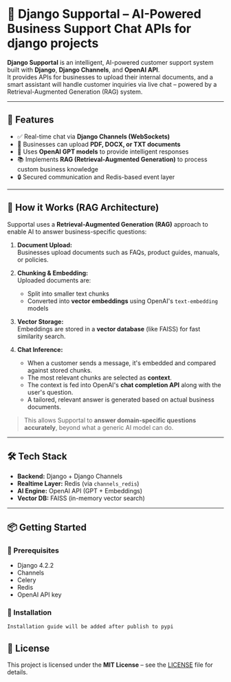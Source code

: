 # 🧠 Django Supportal – AI-Powered Business Support Chat APIs for django projects

**Django Supportal** is an intelligent, AI-powered customer support system built with **Django**, **Django Channels**, and **OpenAI API**.  
It provides APIs for businesses to upload their internal documents, and a smart assistant will handle customer inquiries via live chat – powered by a Retrieval-Augmented Generation (RAG) system.

---

## 🚀 Features

- ✅ Real-time chat via **Django Channels (WebSockets)**
- 📎 Businesses can upload **PDF, DOCX, or TXT documents**
- 🤖 Uses **OpenAI GPT models** to provide intelligent responses
- 📚 Implements **RAG (Retrieval-Augmented Generation)** to process custom business knowledge
- 🔒 Secured communication and Redis-based event layer

---

## 🧠 How it Works (RAG Architecture)

Supportal uses a **Retrieval-Augmented Generation (RAG)** approach to enable AI to answer business-specific questions:

1. **Document Upload:**  
   Businesses upload documents such as FAQs, product guides, manuals, or policies.

2. **Chunking & Embedding:**  
   Uploaded documents are:
   - Split into smaller text chunks
   - Converted into **vector embeddings** using OpenAI's `text-embedding` models

3. **Vector Storage:**  
   Embeddings are stored in a **vector database** (like FAISS) for fast similarity search.

4. **Chat Inference:**
   - When a customer sends a message, it's embedded and compared against stored chunks.
   - The most relevant chunks are selected as **context**.
   - The context is fed into OpenAI's **chat completion API** along with the user's question.
   - A tailored, relevant answer is generated based on actual business documents.

> This allows Supportal to **answer domain-specific questions accurately**, beyond what a generic AI model can do.

---

## 🛠️ Tech Stack

- **Backend:** Django + Django Channels
- **Realtime Layer:** Redis (via `channels_redis`)
- **AI Engine:** OpenAI API (GPT + Embeddings)
- **Vector DB:** FAISS (in-memory vector search)

---

## 📦 Getting Started

### 🔧 Prerequisites

- Django 4.2.2
- Channels
- Celery
- Redis
- OpenAI API key

### 🧪 Installation

```bash
Installation guide will be added after publish to pypi
```

## 📄 License
This project is licensed under the **MIT License** – see the [LICENSE](./LICENSE) file for details.